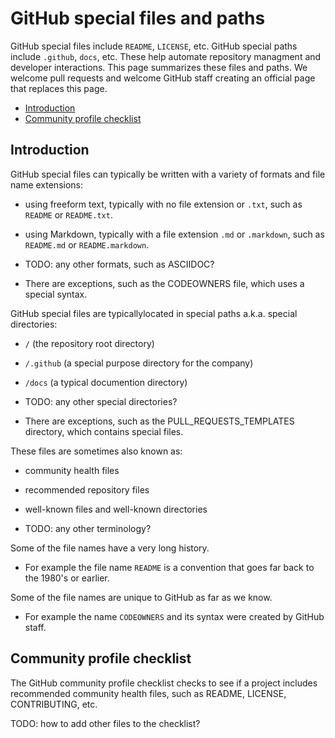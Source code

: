 # GitHub special files and paths

GitHub special files include `README`, `LICENSE`, etc. GitHub special paths include `.github`, `docs`, etc. These help automate repository managment and developer interactions.  This page summarizes these files and paths. We welcome pull requests and welcome GitHub staff creating an official page that replaces this page.

* [Introduction](#introduction)
* [Community profile checklist](#community-profile-checklist)


## Introduction

GitHub special files can typically be written with a variety of formats and file name extensions:

  * using freeform text, typically with no file extension or `.txt`, such as `README` or `README.txt`.

  * using Markdown, typically with a file extension `.md` or `.markdown`, such as `README.md` or `README.markdown`.

  * TODO: any other formats, such as ASCIIDOC?
 
  * There are exceptions, such as the CODEOWNERS file, which uses a special syntax.

GitHub special files are typicallylocated in special paths a.k.a. special directories:
 
  * `/` (the repository root directory)

  * `/.github` (a special purpose directory for the company)

  * `/docs` (a typical documention directory)

  * TODO: any other special directories?

  * There are exceptions, such as the PULL_REQUESTS_TEMPLATES directory, which contains special files.

These files are sometimes also known as:

  * community health files

  * recommended repository files

  * well-known files and well-known directories 

  * TODO: any other terminology?

Some of the file names have a very long history.

  * For example the file name `README` is a convention that goes far back to the 1980's or earlier. 

Some of the file names are unique to GitHub as far as we know.

  * For example the name `CODEOWNERS` and its syntax were created by GitHub staff.


## Community profile checklist

The GitHub community profile checklist checks to see if a project includes recommended community health files, such as README, LICENSE, CONTRIBUTING, etc.

TODO: how to add other files to the checklist?
